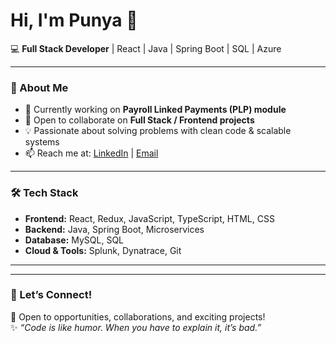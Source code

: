 # Hi, I'm Punya 👋

💻 **Full Stack Developer** | React | Java | Spring Boot | SQL | Azure

---

### 🚀 About Me

- 🔭 Currently working on **Payroll Linked Payments (PLP) module**
- 👯 Open to collaborate on **Full Stack / Frontend projects**
- 💡 Passionate about solving problems with clean code & scalable systems
- 📫 Reach me at: [LinkedIn](www.linkedin.com/in/punyavathi-gokina-13071b1a1) | [Email](gokinapunya@gmail.com)

--- 

### 🛠️ Tech Stack

- **Frontend:** React, Redux, JavaScript, TypeScript, HTML, CSS
- **Backend:** Java, Spring Boot, Microservices
- **Database:** MySQL, SQL
- **Cloud & Tools:** Splunk, Dynatrace, Git

--- 

---

### 🌟 Let’s Connect!

💬 Open to opportunities, collaborations, and exciting projects!  
✨ _“Code is like humor. When you have to explain it, it’s bad.”_
